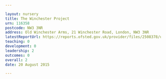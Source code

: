 ```yaml
---

layout: nursery
title: The Winchester Project
urn: 116358
postcode: NW3 3NR
address: Old Winchester Arms, 21 Winchester Road, London, NW3 3NR
latestReportUrl: https://reports.ofsted.gov.uk/provider/files/2508378/urn/116358.pdf
teaching: 0
development: 0
leadership: 2
outcomes: 0
overall: 2
date: 20 August 2015

---
```

